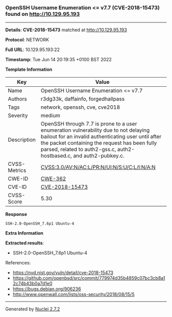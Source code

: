 ### OpenSSH Username Enumeration <= v7.7 (CVE-2018-15473) found on http://10.129.95.193
---
**Details**: **CVE-2018-15473**  matched at http://10.129.95.193

**Protocol**: NETWORK

**Full URL**: 10.129.95.193:22

**Timestamp**: Tue Jun 14 20:19:35 +0100 BST 2022

**Template Information**

| Key | Value |
|---|---|
| Name | OpenSSH Username Enumeration <= v7.7 |
| Authors | r3dg33k, daffainfo, forgedhallpass |
| Tags | network, openssh, cve, cve2018 |
| Severity | medium |
| Description | OpenSSH through 7.7 is prone to a user enumeration vulnerability due to not delaying bailout for an invalid authenticating user until after the packet containing the request has been fully parsed, related to auth2-gss.c, auth2-hostbased.c, and auth2-pubkey.c. |
| CVSS-Metrics | [CVSS:3.0/AV:N/AC:L/PR:N/UI:N/S:U/C:L/I:N/A:N](https://www.first.org/cvss/calculator/3.0#CVSS:3.0/AV:N/AC:L/PR:N/UI:N/S:U/C:L/I:N/A:N) |
| CWE-ID | [CWE-362](https://cwe.mitre.org/data/definitions/362.html) |
| CVE-ID | [CVE-2018-15473](https://cve.mitre.org/cgi-bin/cvename.cgi?name=cve-2018-15473) |
| CVSS-Score | 5.30 |

**Response**
```http
SSH-2.0-OpenSSH_7.6p1 Ubuntu-4

```

**Extra Information**

**Extracted results**:

- SSH-2.0-OpenSSH_7.6p1 Ubuntu-4


References: 
- https://nvd.nist.gov/vuln/detail/cve-2018-15473
- https://github.com/openbsd/src/commit/779974d35b4859c07bc3cb8a12c74b43b0a7d1e0
- https://bugs.debian.org/906236
- http://www.openwall.com/lists/oss-security/2018/08/15/5

---
Generated by [Nuclei 2.7.2](https://github.com/projectdiscovery/nuclei)